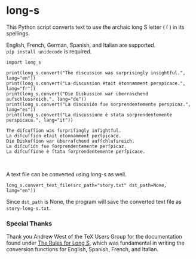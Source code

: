 # long-s
This Python script converts text to use the archaic long S letter ( ſ ) in its spellings.

English, French, German, Spanish, and Italian are supported.
<br>
`pip install unidecode` is required.

```
import long_s

print(long_s.convert("The discussion was surprisingly insightful.", lang="en"))
print(long_s.convert("La discussion était étonnamment perspicace.", lang="fr"))
print(long_s.convert("Die Diskussion war überraschend aufschlussreich.", lang="de"))
print(long_s.convert("La discusión fue sorprendentemente perspicaz.", lang="es"))
print(long_s.convert("La discussione è stata sorprendentemente perspicace.", lang="it"))
```

```
The diſcuſſion was ſurpriſingly inſightful.
La diſcuſſion était étonnamment perſpicace.
Die Diskuſſion war überraſchend aufſchluſsreich.
La diſcuſión fue ſorprendentemente perſpicaz.
La diſcuſſione è ſtata ſorprendentemente perſpicace.
```

<br>

A text file can be converted using long-s as well.
```
long_s.convert_text_file(src_path="story.txt" dst_path=None, lang="en"))
```
Since `dst_path` is None, the program will save the converted text file as `story-long-s.txt`.

### Special Thanks

Thank you Andrew West of the TeX Users Group for the documentation found under [The Rules for Long S](https://www.tug.org/TUGboat/tb32-1/tb100west.pdf), which was fundamental in writing the conversion functions for English, Spanish, French, and Italian. 
